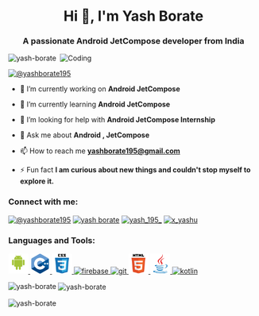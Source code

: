 
<h1 align="center">Hi 👋, I'm Yash Borate</h1>
<h3 align="center">A passionate Android JetCompose developer from India</h3>
<img align="right" alt="Coding" width="400" src="https://nordiccoder.com/app/uploads/2019/03/front-end-developers-openings-1.gif">

<p align="left"> <img src="https://komarev.com/ghpvc/?username=yash-borate&label=Profile%20views&color=0e75b6&style=flat" alt="yash-borate" /> </p>

<p align="left"> <a href="https://twitter.com/@yashborate195" target="blank"><img src="https://img.shields.io/twitter/follow/@yashborate195?logo=twitter&style=for-the-badge" alt="@yashborate195" /></a> </p>

- 🔭 I’m currently working on **Android JetCompose**

- 🌱 I’m currently learning **Android JetCompose**

- 🤝 I’m looking for help with **Android JetCompose Internship**

- 💬 Ask me about **Android , JetCompose**

- 📫 How to reach me **yashborate195@gmail.com**

- ⚡ Fun fact **I am curious about new things and couldn't stop myself to explore it.**

<h3 align="left">Connect with me:</h3>
<p align="left">
<a href="https://twitter.com/@yashborate195" target="blank"><img align="center" src="https://raw.githubusercontent.com/rahuldkjain/github-profile-readme-generator/master/src/images/icons/Social/twitter.svg" alt="@yashborate195" height="30" width="40" /></a>
<a href="https://linkedin.com/in/yash borate" target="blank"><img align="center" src="https://raw.githubusercontent.com/rahuldkjain/github-profile-readme-generator/master/src/images/icons/Social/linked-in-alt.svg" alt="yash borate" height="30" width="40" /></a>
<a href="https://instagram.com/yash_195_" target="blank"><img align="center" src="https://raw.githubusercontent.com/rahuldkjain/github-profile-readme-generator/master/src/images/icons/Social/instagram.svg" alt="yash_195_" height="30" width="40" /></a>
<a href="https://www.leetcode.com/x_yashu" target="blank"><img align="center" src="https://raw.githubusercontent.com/rahuldkjain/github-profile-readme-generator/master/src/images/icons/Social/leet-code.svg" alt="x_yashu" height="30" width="40" /></a>
</p>

<h3 align="left">Languages and Tools:</h3>
<p align="left"> <a href="https://developer.android.com" target="_blank" rel="noreferrer"> <img src="https://raw.githubusercontent.com/devicons/devicon/master/icons/android/android-original-wordmark.svg" alt="android" width="40" height="40"/> </a> <a href="https://www.w3schools.com/cpp/" target="_blank" rel="noreferrer"> <img src="https://raw.githubusercontent.com/devicons/devicon/master/icons/cplusplus/cplusplus-original.svg" alt="cplusplus" width="40" height="40"/> </a> <a href="https://www.w3schools.com/css/" target="_blank" rel="noreferrer"> <img src="https://raw.githubusercontent.com/devicons/devicon/master/icons/css3/css3-original-wordmark.svg" alt="css3" width="40" height="40"/> </a> <a href="https://firebase.google.com/" target="_blank" rel="noreferrer"> <img src="https://www.vectorlogo.zone/logos/firebase/firebase-icon.svg" alt="firebase" width="40" height="40"/> </a> <a href="https://git-scm.com/" target="_blank" rel="noreferrer"> <img src="https://www.vectorlogo.zone/logos/git-scm/git-scm-icon.svg" alt="git" width="40" height="40"/> </a> <a href="https://www.w3.org/html/" target="_blank" rel="noreferrer"> <img src="https://raw.githubusercontent.com/devicons/devicon/master/icons/html5/html5-original-wordmark.svg" alt="html5" width="40" height="40"/> </a> <a href="https://www.java.com" target="_blank" rel="noreferrer"> <img src="https://raw.githubusercontent.com/devicons/devicon/master/icons/java/java-original.svg" alt="java" width="40" height="40"/> </a> <a href="https://kotlinlang.org" target="_blank" rel="noreferrer"> <img src="https://www.vectorlogo.zone/logos/kotlinlang/kotlinlang-icon.svg" alt="kotlin" width="40" height="40"/> </a> </p>

<p><img align="left" src="https://github-readme-stats.vercel.app/api/top-langs?username=yash-borate&show_icons=true&locale=en&layout=compact" alt="yash-borate" /></p>

<p>&nbsp;<img align="center" src="https://github-readme-stats.vercel.app/api?username=yash-borate&show_icons=true&locale=en" alt="yash-borate" /></p>

<p><img align="center" src="https://github-readme-streak-stats.herokuapp.com/?user=yash-borate&" alt="yash-borate" /></p>
